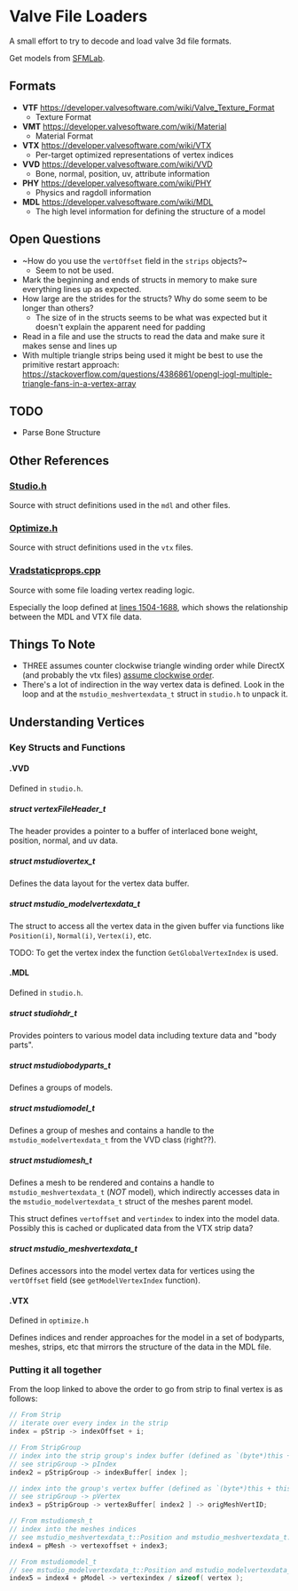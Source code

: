 # Valve File Loaders

A small effort to try to decode and load valve 3d file formats.

Get models from [SFMLab](SFMLab.com).

## Formats

- **VTF** https://developer.valvesoftware.com/wiki/Valve_Texture_Format
  - Texture Format
- **VMT** https://developer.valvesoftware.com/wiki/Material
  - Material Format
- **VTX** https://developer.valvesoftware.com/wiki/VTX
  - Per-target optimized representations of vertex indices
- **VVD** https://developer.valvesoftware.com/wiki/VVD
  - Bone, normal, position, uv, attribute information
- **PHY** https://developer.valvesoftware.com/wiki/PHY
  - Physics and ragdoll information
- **MDL** https://developer.valvesoftware.com/wiki/MDL
  - The high level information for defining the structure of a model

## Open Questions
- ~How do you use the `vertOffset` field in the `strips` objects?~
  - Seem to not be used.
- Mark the beginning and ends of structs in memory to make sure everything lines up as expected.
- How large are the strides for the structs? Why do some seem to be longer than others?
  - The size of in the structs seems to be what was expected but it doesn't explain the apparent need for padding
- Read in a file and use the structs to read the data and make sure it makes sense and lines up
- With multiple triangle strips being used it might be best to use the primitive restart approach: https://stackoverflow.com/questions/4386861/opengl-jogl-multiple-triangle-fans-in-a-vertex-array

## TODO
- Parse Bone Structure

## Other References

### [Studio.h](https://github.com/ValveSoftware/source-sdk-2013/blob/master/sp/src/public/studio.h)

Source with struct definitions used in the `mdl` and other files.

### [Optimize.h](https://github.com/ValveSoftware/source-sdk-2013/blob/master/mp/src/public/optimize.h)

Source with struct definitions used in the `vtx` files.

### [Vradstaticprops.cpp](https://github.com/ValveSoftware/source-sdk-2013/blob/master/sp/src/utils/vrad/vradstaticprops.cpp)

Source with some file loading vertex reading logic.

Especially the loop defined at [lines 1504-1688](https://github.com/ValveSoftware/source-sdk-2013/blob/master/sp/src/utils/vrad/vradstaticprops.cpp#L1504-L1688), which shows the relationship between the MDL and VTX file data.

## Things To Note
- THREE assumes counter clockwise triangle winding order while DirectX (and probably the vtx files) [assume clockwise order](https://stackoverflow.com/questions/23790272/vertex-winding-order-in-dx11).
- There's a lot of indirection in the way vertex data is defined. Look in the loop and at the `mstudio_meshvertexdata_t` struct in `studio.h` to unpack it.

## Understanding Vertices
### Key Structs and Functions
#### .VVD
Defined in `studio.h`.

##### struct vertexFileHeader_t
The header provides a pointer to a buffer of interlaced bone weight, position, normal, and uv data.

##### struct mstudiovertex_t
Defines the data layout for the vertex data buffer.

##### struct mstudio_modelvertexdata_t
The struct to access all the vertex data in the given buffer via functions like `Position(i)`, `Normal(i)`, `Vertex(i)`, etc.

TODO: To get the vertex index the function `GetGlobalVertexIndex` is used.

#### .MDL
Defined in `studio.h`.

##### struct studiohdr_t
Provides pointers to various model data including texture data and "body parts".

##### struct mstudiobodyparts_t
Defines a groups of models.

##### struct mstudiomodel_t
Defines a group of meshes and contains a handle to the `mstudio_modelvertexdata_t` from the VVD class (right??).

##### struct mstudiomesh_t
Defines a mesh to be rendered and contains a handle to `mstudio_meshvertexdata_t` (_NOT_ model), which indirectly accesses data in the `mstudio_modelvertexdata_t` struct of the meshes parent model.

This struct defines `vertoffset` and `vertindex` to index into the model data. Possibly this is cached or duplicated data from the VTX strip data?

##### struct mstudio_meshvertexdata_t
Defines accessors into the model vertex data for vertices using the `vertOffset` field (see `getModelVertexIndex` function).

#### .VTX
Defined in `optimize.h`

Defines indices and render approaches for the model in a set of bodyparts, meshes, strips, etc that mirrors the structure of the data in the MDL file.

### Putting it all together

From the loop linked to above the order to go from strip to final vertex is as follows:

```c
// From Strip
// iterate over every index in the strip
index = pStrip -> indexOffset + i;

// From StripGroup
// index into the strip group's index buffer (defined as `(byte*)this + this.indexoffset)`)
// see stripGroup -> pIndex
index2 = pStripGroup -> indexBuffer[ index ];

// index into the group's vertex buffer (defined as `(byte*)this + this.vertoffset)`)
// see stripGroup -> pVertex
index3 = pStripGroup -> vertexBuffer[ index2 ] -> origMeshVertID;

// From mstudiomesh_t
// index into the meshes indices
// see mstudio_meshvertexdata_t::Position and mstudio_meshvertexdata_t::GetModelVertexIndex
index4 = pMesh -> vertexoffset + index3;

// From mstudiomodel_t
// see mstudio_modelvertexdata_t::Position and mstudio_modelvertexdata_t::GetGlobalVertexIndex
index5 = index4 + pModel -> vertexindex / sizeof( vertex );
```
